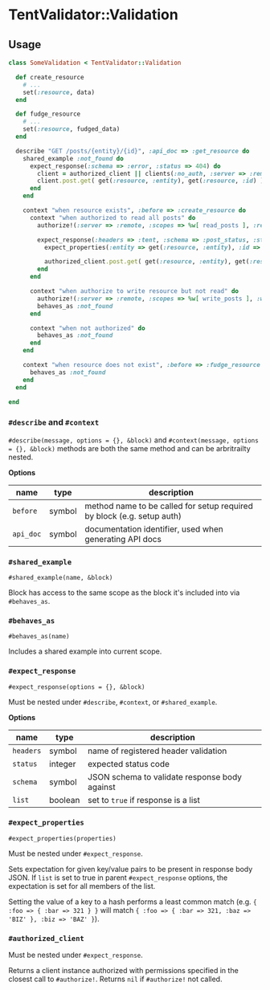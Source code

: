 # TentValidator::Validation

## Usage

```ruby
class SomeValidation < TentValidator::Validation

  def create_resource
    # ...
    set(:resource, data)
  end

  def fudge_resource
    # ...
    set(:resource, fudged_data)
  end

  describe "GET /posts/{entity}/{id}", :api_doc => :get_resource do
    shared_example :not_found do
      expect_response(:schema => :error, :status => 404) do
        client = authorized_client || clients(:no_auth, :server => :remote)
        client.post.get( get(:resource, :entity), get(:resource, :id) )
      end
    end

    context "when resource exists", :before => :create_resource do
      context "when authorized to read all posts" do
        authorize!(:server => :remote, :scopes => %w[ read_posts ], :read_types => %w[ all ])

        expect_response(:headers => :tent, :schema => :post_status, :status => 200) do
          expect_properties(:entity => get(:resource, :entity), :id => get(:resource, :id))

          authorized_client.post.get( get(:resource, :entity), get(:resource, :id) )
        end
      end

      context "when authorize to write resource but not read" do
        authorize!(:server => :remote, :scopes => %w[ write_posts ], :write_types => %w[ all ])
        behaves_as :not_found
      end

      context "when not authorized" do
        behaves_as :not_found
      end
    end

    context "when resource does not exist", :before => :fudge_resource do
      behaves_as :not_found
    end
  end

end
```

### `#describe` and `#context`

`#describe(message, options = {}, &block)` and `#context(message, options = {}, &block)` methods are both the same method and can be arbritrailty nested.

**Options**

name      | type   | description
----      | ----   | -----------
`before`  | symbol | method name to be called for setup required by block (e.g. setup auth)
`api_doc` | symbol | documentation identifier, used when generating API docs

### `#shared_example`

`#shared_example(name, &block)`

Block has access to the same scope as the block it's included into via `#behaves_as`.

### `#behaves_as`

`#behaves_as(name)`

Includes a shared example into current scope.

### `#expect_response`

`#expect_response(options = {}, &block)`

Must be nested under `#describe`, `#context`, or `#shared_example`.

**Options**

name | type | description
---- | ---- | -----------
`headers` | symbol | name of registered header validation
`status` | integer | expected status code
`schema` | symbol | JSON schema to validate response body against
`list` | boolean | set to `true` if response is a list

### `#expect_properties`

`#expect_properties(properties)`

Must be nested under `#expect_response`.

Sets expectation for given key/value pairs to be present in response body JSON. If `list` is set to true in parent `#expect_response` options, the expectation is set for all members of the list.

Setting the value of a key to a hash performs a least common match (e.g. `{ :foo => { :bar => 321 } }` will match `{ :foo => { :bar => 321, :baz => 'BIZ' }, :biz => 'BAZ' }`).

### `#authorized_client`

Must be nested under `#expect_response`.

Returns a client instance authorized with permissions specified in the closest call to `#authorize!`. Returns `nil` if `#authorize!` not called.

